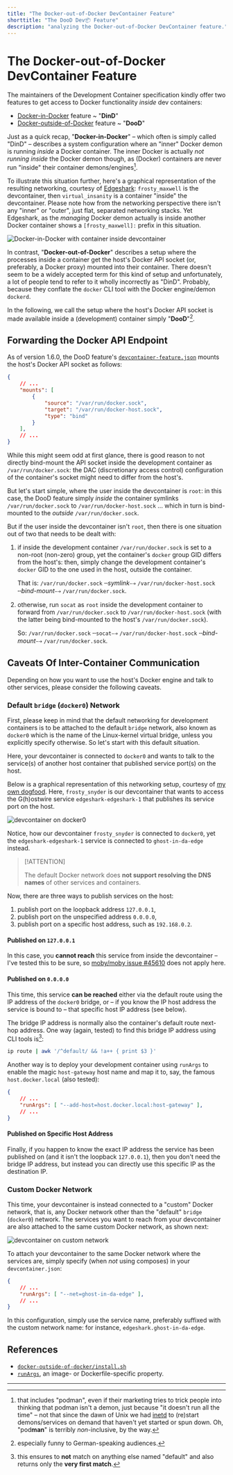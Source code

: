 ```yaml
---
title: "The Docker-out-of-Docker DevContainer Feature"
shorttitle: "The DooD Dev📦 Feature"
description: "analyzing the Docker-out-of-Docker DevContainer feature."
---
```


# The Docker-out-of-Docker DevContainer Feature

The maintainers of the Development Container specification kindly offer two
features to get access to Docker functionality _inside_ dev containers:

- [Docker-in-Docker](https://github.com/devcontainers/features/tree/main/src/docker-in-docker)
  feature ~ "**DinD**"
- [Docker-outside-of-Docker](https://github.com/devcontainers/features/tree/main/src/docker-outside-of-docker)
  feature ~ "**DooD**"

Just as a quick recap, "**Docker-in-Docker**" – which often is simply called
"DinD" – describes a system configuration where an "inner" Docker demon is
running _inside_ a Docker container. The inner Docker is actually _not running
inside_ the Docker demon though, as (Docker) containers are never run "inside"
their container demons/engines[^xmen].

To illustrate this situation further, here's a graphical representation of the
resulting networking, courtesy of
[Edgeshark](https://github.com/siemens/edgeshark): `frosty_maxwell` is the
devcontainer, then `virtual_insanity` is a container "inside" the devcontainer.
Please note how from the networking perspective there isn't any "inner" or
"outer", just flat, separated networking stacks. Yet Edgeshark, as the
_managing_ Docker demon actually is inside another Docker container shows a
`[frosty_maxwell]:` prefix in this situation.

![Docker-in-Docker with container inside
devcontainer](_images/devcontainer-dind.png)

In contrast, "**Docker-out-of-Docker**" describes a setup where the processes
inside a container get the host's Docker API socket (or, preferably, a Docker
proxy) mounted into their container. There doesn't seem to be a widely accepted
term for this kind of setup and unfortunately, a lot of people tend to refer to
it wholly incorrectly as "DinD". Probably, because they conflate the `docker`
CLI tool with the Docker engine/demon `dockerd`.

In the following, we call the setup where the host's Docker API socket is made
available inside a (development) container simply "**DooD**"[^dood].

## Forwarding the Docker API Endpoint

As of version 1.6.0, the DooD feature's
[`devcontainer-feature.json`](https://github.com/devcontainers/features/blob/main/src/docker-outside-of-docker/devcontainer-feature.json)
mounts the host's Docker API socket as follows:

```json
{
    // ...
    "mounts": [
        {
            "source": "/var/run/docker.sock",
            "target": "/var/run/docker-host.sock",
            "type": "bind"
        }
    ],
    // ...
}
```

While this might seem odd at first glance, there is good reason to not directly
bind-mount the API socket inside the development container as
`/var/run/docker.sock`: the DAC (discretionary access control) configuration of
the container's socket might need to differ from the host's.

But let's start simple, where the user inside the devcontainer is `root`: in
this case, the DooD feature simply _inside_ the container symlinks
`/var/run/docker.sock` to `/var/run/docker-host.sock` ... which in turn is
bind-mounted to the _outside_ `/var/run/docker.sock`.

But if the user inside the devcontainer isn't `root`, then there is one
situation out of two that needs to be dealt with:

1. if inside the development container `/var/run/docker.sock` is set to a
   non-root (non-zero) group, yet the container's `docker` group GID differs
   from the host's: then, simply change the development container's `docker` GID
   to the one used in the host, outside the container.

   That is: `/var/run/docker.sock` ╌*symlink*⤍ `/var/run/docker-host.sock`
   ╌*bind-mount*⤍ `/var/run/docker.sock`.

2. otherwise, run `socat` as `root` inside the development container to forward
   from `/var/run/docker.sock` to `/var/run/docker-host.sock` (with the latter
   being bind-mounted to the host's `/var/run/docker.sock`).

   So: `/var/run/docker.sock` ╌`socat`⤍ `/var/run/docker-host.sock`
   ╌*bind-mount*⤍ `/var/run/docker.sock`.

## Caveats Of Inter-Container Communication

Depending on how you want to use the host's Docker engine and talk to other
services, please consider the following caveats.

### Default `bridge` (`docker0`) Network

First, please keep in mind that the default networking for development
containers is to be attached to the default `bridge` network, also known as
`docker0` which is the name of the Linux-kernel virtual bridge, unless you
explicitly specify otherwise. So let's start with this default situation.

Here, your devcontainer is connected to `docker0` and wants to talk to the
service(s) of another host container that published service port(s) on the host.

Below is a graphical representation of this networking setup, courtesy of [my
own dogfood](https://github.com/siemens/edgeshark). Here, `frosty_snyder` is our
devcontainer that wants to access the G(h)ostwire service
`edgeshark-edgeshark-1` that publishes its service port on the host.

![devcontainer on docker0](_images/devcontainer-dood-docker0.png)

Notice, how our devcontainer `frosty_snyder` is connected to `docker0`, yet the
`edgeshark-edgeshark-1` service is connected to `ghost-in-da-edge` instead.

> [!ATTENTION]
>
> The default Docker network does **not support resolving the DNS names** of
> other services and containers.

Now, there are three ways to publish services on the host:

1. publish port on the loopback address `127.0.0.1`,
2. publish port on the unspecified address `0.0.0.0`,
3. publish port on a specific host address, such as `192.168.0.2`.

#### Published on `127.0.0.1`

In this case, you **cannot reach** this service from inside the devcontainer –
I've tested this to be sure, so [moby/moby issue
\#45610](https://github.com/moby/moby/issues/45610) does not apply here.

#### Published on `0.0.0.0`

This time, this service **can be reached**  either via the default route using
the IP address of the `docker0` bridge, or – if you know the IP host address the
service is bound to – that specific host IP address (see below).

The bridge IP address is normally also the container's default route next-hop
address. One way (again, tested) to find this bridge IP address using CLI tools
is[^overachiever]:

```bash
ip route | awk '/^default/ && !a++ { print $3 }'
```

Another way is to deploy your development container using `runArgs` to
enable the magic `host-gateway` host name and map it to, say, the famous
`host.docker.local` (also tested):

```json
{
    // ...
    "runArgs": [ "--add-host=host.docker.local:host-gateway" ],
    // ...
}
```

#### Published on Specific Host Address

Finally, if you happen to know the exact IP address the service has been
published on (and it isn't the loopback `127.0.0.1`), then you don't need the
bridge IP address, but instead you can directly use this specific IP as the
destination IP.

### Custom Docker Network

This time, your devcontainer is instead connected to a "custom" Docker network,
that is, any Docker network other than the "default" `bridge` (`docker0`)
network. The services you want to reach from your devcontainer are also attached
to the same custom Docker network, as shown next:

![devcontainer on custom network](_images/devcontainer-dood-custom-network.png)

To attach your devcontainer to the same Docker network where the services are,
simply specify (when _not_ using composes) in your `devcontainer.json`:

```json
{
    // ...
    "runArgs": [ "--net=ghost-in-da-edge" ],
    // ...
}
```

In this configuration, simply use the service name, preferably suffixed with the
custom network name: for instance, `edgeshark.ghost-in-da-edge`.

## References

- [`docker-outside-of-docker/install.sh`](https://github.com/devcontainers/features/blob/main/src/docker-outside-of-docker/install.sh)
- [`runArgs`](https://containers.dev/implementors/json_reference/#image-specific),
  an image- or Dockerfile-specific property.

---

[^xmen]: that includes "podman", even if their marketing tries to trick people
    into thinking that podman isn't a demon, just because "it doesn't run all
    the time" – not that since the dawn of Unix we had
    [inetd](https://en.wikipedia.org/wiki/Inetd) to (re)start demons/services on
    demand that haven't yet started or spun down. Oh, "pod**man**" is terribly
    _non_-inclusive, by the way.

[^dood]: especially funny to German-speaking audiences.

[^overachiever]: this ensures to **not** match on anything else named "default"
    and also returns only the **very first match**.
